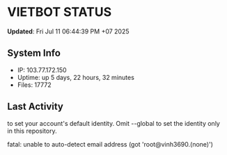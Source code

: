 # VIETBOT STATUS
**Updated**: Fri Jul 11 06:44:39 PM +07 2025

## System Info
- IP: 103.77.172.150
- Uptime: up 5 days, 22 hours, 32 minutes
- Files: 17772

## Last Activity

to set your account's default identity.
Omit --global to set the identity only in this repository.

fatal: unable to auto-detect email address (got 'root@vinh3690.(none)')

